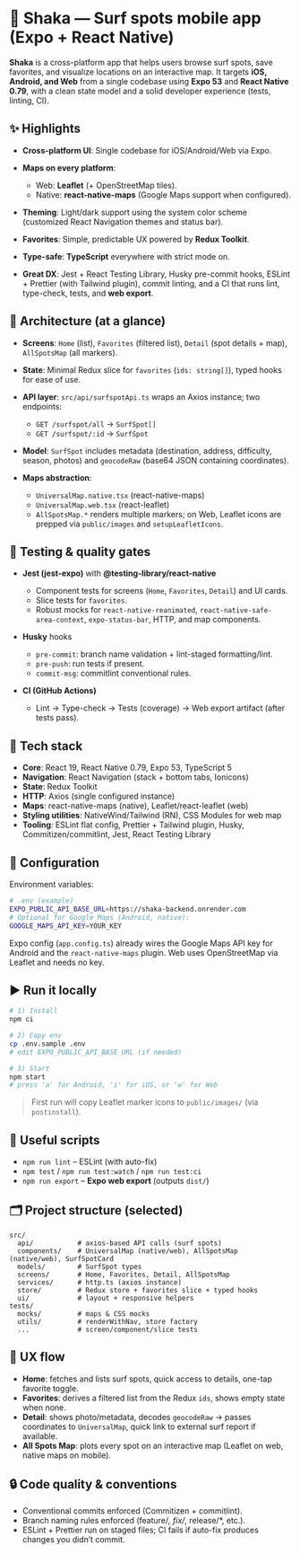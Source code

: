 <!-- README.md -->

# 🌊 Shaka — Surf spots mobile app (Expo + React Native)

**Shaka** is a cross-platform app that helps users browse surf spots, save favorites, and visualize locations on an interactive map. It targets **iOS, Android, and Web** from a single codebase using **Expo 53** and **React Native 0.79**, with a clean state model and a solid developer experience (tests, linting, CI).

## ✨ Highlights

- **Cross-platform UI**: Single codebase for iOS/Android/Web via Expo.
- **Maps on every platform**:
  - Web: **Leaflet** (+ OpenStreetMap tiles).
  - Native: **react-native-maps** (Google Maps support when configured).

- **Theming**: Light/dark support using the system color scheme (customized React Navigation themes and status bar).
- **Favorites**: Simple, predictable UX powered by **Redux Toolkit**.
- **Type-safe**: **TypeScript** everywhere with strict mode on.
- **Great DX**: Jest + React Testing Library, Husky pre-commit hooks, ESLint + Prettier (with Tailwind plugin), commit linting, and a CI that runs lint, type-check, tests, and **web export**.

## 🧱 Architecture (at a glance)

- **Screens**: `Home` (list), `Favorites` (filtered list), `Detail` (spot details + map), `AllSpotsMap` (all markers).
- **State**: Minimal Redux slice for `favorites` (`ids: string[]`), typed hooks for ease of use.
- **API layer**: `src/api/surfspotApi.ts` wraps an Axios instance; two endpoints:
  - `GET /surfspot/all` → `SurfSpot[]`
  - `GET /surfspot/:id` → `SurfSpot`

- **Model**: `SurfSpot` includes metadata (destination, address, difficulty, season, photos) and `geocodeRaw` (base64 JSON containing coordinates).
- **Maps abstraction**:
  - `UniversalMap.native.tsx` (react-native-maps)
  - `UniversalMap.web.tsx` (react-leaflet)
  - `AllSpotsMap.*` renders multiple markers; on Web, Leaflet icons are prepped via `public/images` and `setupLeafletIcons`.

## 🧪 Testing & quality gates

- **Jest (jest-expo)** with **@testing-library/react-native**
  - Component tests for screens (`Home`, `Favorites`, `Detail`) and UI cards.
  - Slice tests for `favorites`.
  - Robust mocks for `react-native-reanimated`, `react-native-safe-area-context`, `expo-status-bar`, HTTP, and map components.

- **Husky** hooks
  - `pre-commit`: branch name validation + lint-staged formatting/lint.
  - `pre-push`: run tests if present.
  - `commit-msg`: commitlint conventional rules.

- **CI (GitHub Actions)**
  - Lint → Type-check → Tests (coverage) → Web export artifact (after tests pass).

## 🧰 Tech stack

- **Core**: React 19, React Native 0.79, Expo 53, TypeScript 5
- **Navigation**: React Navigation (stack + bottom tabs, Ionicons)
- **State**: Redux Toolkit
- **HTTP**: Axios (single configured instance)
- **Maps**: react-native-maps (native), Leaflet/react-leaflet (web)
- **Styling utilities**: NativeWind/Tailwind (RN), CSS Modules for web map
- **Tooling**: ESLint flat config, Prettier + Tailwind plugin, Husky, Commitizen/commitlint, Jest, React Testing Library

## 🔌 Configuration

Environment variables:

```bash
# .env (example)
EXPO_PUBLIC_API_BASE_URL=https://shaka-backend.onrender.com
# Optional for Google Maps (Android, native):
GOOGLE_MAPS_API_KEY=YOUR_KEY
```

Expo config (`app.config.ts`) already wires the Google Maps API key for Android and the `react-native-maps` plugin. Web uses OpenStreetMap via Leaflet and needs no key.

## ▶️ Run it locally

```bash
# 1) Install
npm ci

# 2) Copy env
cp .env.sample .env
# edit EXPO_PUBLIC_API_BASE_URL (if needed)

# 3) Start
npm start
# press 'a' for Android, 'i' for iOS, or 'w' for Web
```

> First run will copy Leaflet marker icons to `public/images/` (via `postinstall`).

## 🧱 Useful scripts

- `npm run lint` – ESLint (with auto-fix)
- `npm test` / `npm run test:watch` / `npm run test:ci`
- `npm run export` – **Expo web export** (outputs `dist/`)

## 🗂️ Project structure (selected)

```
src/
  api/           # axios-based API calls (surf spots)
  components/    # UniversalMap (native/web), AllSpotsMap (native/web), SurfSpotCard
  models/        # SurfSpot types
  screens/       # Home, Favorites, Detail, AllSpotsMap
  services/      # http.ts (axios instance)
  store/         # Redux store + favorites slice + typed hooks
  ui/            # layout + responsive helpers
tests/
  mocks/         # maps & CSS mocks
  utils/         # renderWithNav, store factory
  ...            # screen/component/slice tests
```

## 🧭 UX flow

- **Home**: fetches and lists surf spots, quick access to details, one-tap favorite toggle.
- **Favorites**: derives a filtered list from the Redux `ids`, shows empty state when none.
- **Detail**: shows photo/metadata, decodes `geocodeRaw` → passes coordinates to `UniversalMap`, quick link to external surf report if available.
- **All Spots Map**: plots every spot on an interactive map (Leaflet on web, native maps on mobile).

## 🔒 Code quality & conventions

- Conventional commits enforced (Commitizen + commitlint).
- Branch naming rules enforced (feature/_, fix/_, release/\*, etc.).
- ESLint + Prettier run on staged files; CI fails if auto-fix produces changes you didn’t commit.
